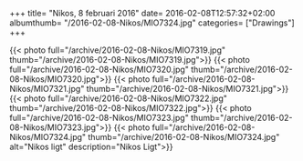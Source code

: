 +++
title= "Nikos, 8 februari 2016"
date= 2016-02-08T12:57:32+02:00
albumthumb= "/2016-02-08-Nikos/MIO7324.jpg"
categories= ["Drawings"]
+++

{{< photo full="/archive/2016-02-08-Nikos/MIO7319.jpg" thumb="/archive/2016-02-08-Nikos/MIO7319.jpg">}}
{{< photo full="/archive/2016-02-08-Nikos/MIO7320.jpg" thumb="/archive/2016-02-08-Nikos/MIO7320.jpg">}}
{{< photo full="/archive/2016-02-08-Nikos/MIO7321.jpg" thumb="/archive/2016-02-08-Nikos/MIO7321.jpg">}}
{{< photo full="/archive/2016-02-08-Nikos/MIO7322.jpg" thumb="/archive/2016-02-08-Nikos/MIO7322.jpg">}}
{{< photo full="/archive/2016-02-08-Nikos/MIO7323.jpg" thumb="/archive/2016-02-08-Nikos/MIO7323.jpg">}}
{{< photo full="/archive/2016-02-08-Nikos/MIO7324.jpg" thumb="/archive/2016-02-08-Nikos/MIO7324.jpg" alt="Nikos ligt" description="Nikos Ligt">}}